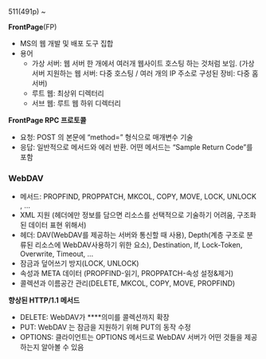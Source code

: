 511(491p) ~

**FrontPage**(FP)

- MS의 웹 개발 및 배포 도구 집합
- 용어
    - 가상 서버: 웹 서버 한 개에서 여러개 웹사이트 호스팅 하는 것처럼 보임. (가상 서버 지원하는 웹 서버: 다중 호스팅 / 여러 개의 IP 주소로 구성된 장비: 다중 홈 서버)
    - 루트 웹: 최상위 디렉터리
    - 서브 웹: 루트 웹 하위 디렉터리

**FrontPage RPC 프로토콜**

- 요청: POST 의 본문에 “method=<command>” 형식으로 매개변수 기술
- 응답: 일반적으로 메서드와 에러 반환. 어떤 메서드는 “Sample Return Code”를 포함

### **WebDAV**

- 메서드: PROPFIND, PROPPATCH, MKCOL, COPY, MOVE, LOCK, UNLOCK , …
- XML 지원 (헤더에만 정보를 담으면 리소스를 선택적으로 기술하기 어려움, 구조화된 데이터 표현 위해서)
- 헤더: DAV(WebDAV를 제공하는 서버와 통신할 때 사용), Depth(계층 구조로 분류된 리소스에 WebDAV사용하기 위한 요소), Destination, If, Lock-Token, Overwrite, Timeout, …
- 잠금과 덮어쓰기 방지(LOCK, UNLOCK)
- 속성과 META 데이터 (PROPFIND-읽기, PROPPATCH-속성 설정&제거)
- 콜렉션과 이름공간 관리(DELETE, MKCOL, COPY, MOVE, PROPFIND)

**향상된 HTTP/1.1 메서드**

- DELETE: WebDAV가 ****의미를 콜렉션까지 확장
- PUT: WebDAV 는 잠금을 지원하기 위해 PUT의 동작 수정
- OPTIONS: 클라이언트는 OPTIONS 메서드로 WebDAV 서버가 어떤 것들을 제공하는지 알아볼 수 있음
